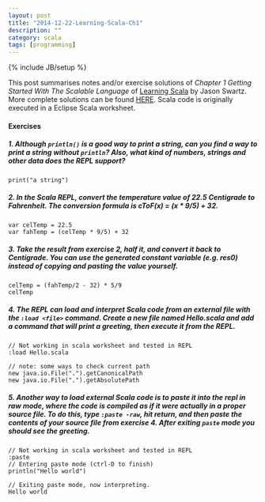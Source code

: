 ```yaml
---
layout: post
title: "2014-12-22-Learning-Scala-Ch1"
description: ""
category: scala
tags: [programming]
---
```

{% include JB/setup %}

This post summarises notes and/or exercise solutions of _Chapter 1 Getting Started With The Scalable Language_ of [Learning Scala](http://chimera.labs.oreilly.com/books/1234000001798/index.html) by  Jason Swartz. More complete solutions can be found [HERE](https://github.com/swartzrock/LearningScalaMaterials). Scala code is originally executed in a Eclipse Scala worksheet.

#### Exercises

##### 1. Although `println()` is a good way to print a string, can you find a way to print a string without `println`? Also, what kind of numbers, strings and other data does the REPL support?

```
print("a string")
```

##### 2. In the Scala REPL, convert the temperature value of 22.5 Centigrade to Fahrenheit. The conversion formula is _cToF(x) = (x * 9/5) + 32_.

```
var celTemp = 22.5
var fahTemp = (celTemp * 9/5) + 32
```

##### 3. Take the result from exercise 2, half it, and convert it back to Centigrade. You can use the generated constant variable (e.g. **res0**) instead of copying and pasting the value yourself.

```
celTemp = (fahTemp/2 - 32) * 5/9
celTemp
```

##### 4. The REPL can load and interpret Scala code from an external file with the `:load <file>` command. Create a new file named _Hello.scala_ and add a command that will print a greeting, then execute it from the REPL.

```
// Not working in scala worksheet and tested in REPL
:load Hello.scala

// note: some ways to check current path
new java.io.File(".").getCanonicalPath
new java.io.File(".").getAbsolutePath
```

##### 5. Another way to load external Scala code is to paste it into the repl in _raw_ mode, where the code is compiled as if it were actually in a proper source file. To do this, type `:paste -raw`, hit return, and then paste the contents of your source file from exercise 4. After exiting `paste` mode you should see the greeting.

```
// Not working in scala worksheet and tested in REPL
:paste
// Entering paste mode (ctrl-D to finish)
println("Hello world")

// Exiting paste mode, now interpreting.
Hello world
```